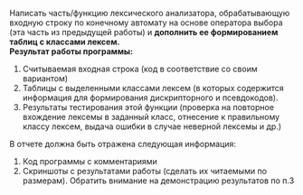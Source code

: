 Написать часть/функцию лексического анализатора, обрабатывающую входную строку по конечному автомату на основе оператора выбора (эта часть из предыдущей работы) и **дополнить ее формированием таблиц с классами лексем.**  
**Результат работы программы:**
1. Считываемая входная строка (код в соответствие со своим вариантом)
2. Таблицы с выделенными классами лексем (в которых содержится информация для формирования дискрипторного и псевдокодов).
3. Результаты тестирования этой функции (проверка на повторное вхождение лексемы в заданный класс, отнесение к правильному классу лексем, выдача ошибки в случае неверной лексемы и др.)
  
В отчете должна быть отражена следующая информация:  
1. Код программы с комментариями
2. Скриншоты с результатами работы (сделать их читаемыми по размерам). Обратить внимание на демонстрацию результатов по п.3